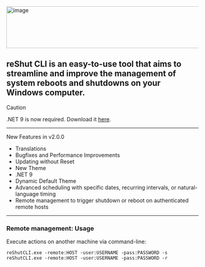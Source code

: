 <img width="966" height="110" alt="image" src="https://github.com/user-attachments/assets/50ad8948-8efe-4535-90f8-1a0ab4fc9273" />

## reShut CLI is an easy-to-use tool that aims to streamline and improve the management of system reboots and shutdowns on your Windows computer.
> [!CAUTION]
> .NET 9 is now required. Download it [here](https://builds.dotnet.microsoft.com/dotnet/WindowsDesktop/9.0.8/windowsdesktop-runtime-9.0.8-win-x64.exe).

-----
New Features in v2.0.0
* Translations
* Bugfixes and Performance Improvements
* Updating without Reset
* New Theme
* .NET 9
* Dynamic Default Theme
* Advanced scheduling with specific dates, recurring intervals, or natural-language timing
* Remote management to trigger shutdown or reboot on authenticated remote hosts
-----

### Remote management: Usage

Execute actions on another machine via command-line:

```
reShutCLI.exe -remote:HOST -user:USERNAME -pass:PASSWORD -s
reShutCLI.exe -remote:HOST -user:USERNAME -pass:PASSWORD -r
```
